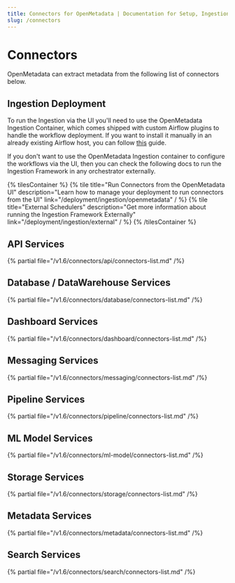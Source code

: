 ```yaml
---
title: Connectors for OpenMetadata | Documentation for Setup, Ingestion & Troubleshooting
slug: /connectors
---
```


# Connectors

OpenMetadata can extract metadata from the following list of connectors below.

## Ingestion Deployment

To run the Ingestion via the UI you'll need to use the OpenMetadata Ingestion Container, which comes shipped with
custom Airflow plugins to handle the workflow deployment. If you want to install it manually in an already existing
Airflow host, you can follow [this](/deployment/ingestion/openmetadata) guide.

If you don't want to use the OpenMetadata Ingestion container to configure the workflows via the UI, then you can check
the following docs to run the Ingestion Framework in any orchestrator externally.

{% tilesContainer %}
{% tile
    title="Run Connectors from the OpenMetadata UI"
    description="Learn how to manage your deployment to run connectors from the UI"
    link="/deployment/ingestion/openmetadata"
  / %}
{% tile
    title="External Schedulers"
    description="Get more information about running the Ingestion Framework Externally"
    link="/deployment/ingestion/external"
  / %}
{% /tilesContainer %}

## API Services

{% partial file="/v1.6/connectors/api/connectors-list.md" /%}

## Database / DataWarehouse Services

{% partial file="/v1.6/connectors/database/connectors-list.md" /%}

## Dashboard Services

{% partial file="/v1.6/connectors/dashboard/connectors-list.md" /%}

## Messaging Services

{% partial file="/v1.6/connectors/messaging/connectors-list.md" /%}

## Pipeline Services

{% partial file="/v1.6/connectors/pipeline/connectors-list.md" /%}

## ML Model Services

{% partial file="/v1.6/connectors/ml-model/connectors-list.md" /%}

## Storage Services

{% partial file="/v1.6/connectors/storage/connectors-list.md" /%}

## Metadata Services

{% partial file="/v1.6/connectors/metadata/connectors-list.md" /%}

## Search Services

{% partial file="/v1.6/connectors/search/connectors-list.md" /%}
